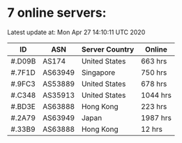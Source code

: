 # 7 online servers:

Latest update at: Mon Apr 27 14:10:11 UTC 2020

| ID | ASN | Server Country | Online |
| -- | --- | -------------- | ------ |
| #.D09B | AS174 | United States | 663 hrs |
| #.7F1D | AS63949 | Singapore | 750 hrs |
| #.9FC3 | AS53889 | United States | 678 hrs |
| #.C348 | AS35913 | United States | 1044 hrs |
| #.BD3E | AS63888 | Hong Kong | 223 hrs |
| #.2A79 | AS63949 | Japan | 1987 hrs |
| #.33B9 | AS63888 | Hong Kong | 12 hrs |

